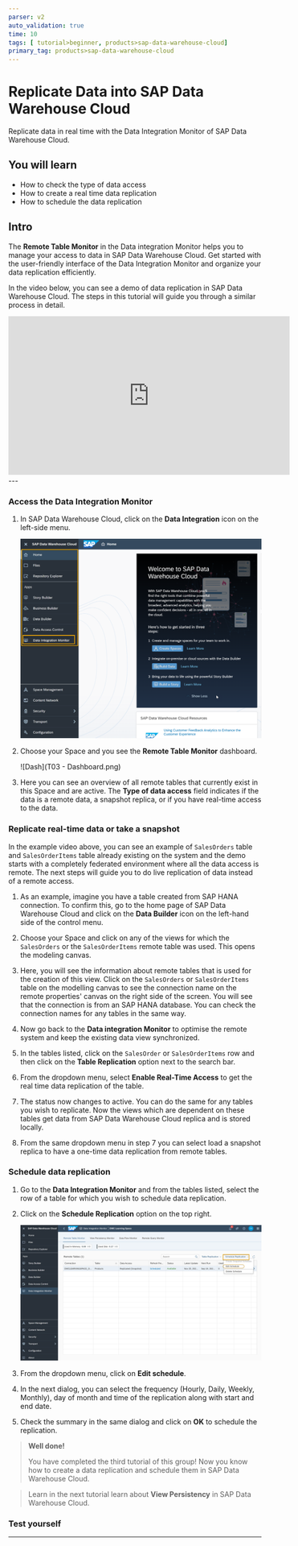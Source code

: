 ```yaml
---
parser: v2
auto_validation: true
time: 10
tags: [ tutorial>beginner, products>sap-data-warehouse-cloud]
primary_tag: products>sap-data-warehouse-cloud
---
```




# Replicate Data into SAP Data Warehouse Cloud
<!-- description --> Replicate data in real time with the Data Integration Monitor of SAP Data Warehouse Cloud.

## You will learn
- How to check the type of data access
- How to create a real time data replication
- How to schedule the data replication


## Intro
The **Remote Table Monitor** in the Data integration Monitor helps you to manage your access to data in SAP Data Warehouse Cloud. Get started with the user-friendly interface of the Data Integration Monitor and organize your data replication efficiently.

In the video below, you can see a demo of data replication in SAP Data Warehouse Cloud. The steps in this tutorial will guide you through a similar process in detail.

<iframe width="560" height="315" src="https://www.youtube.com/embed/KbyMqiqH-1s" title="YouTube video player" frameborder="0" allow="accelerometer; autoplay; clipboard-write; encrypted-media; gyroscope; picture-in-picture" allowfullscreen></iframe>
---

### Access the Data Integration Monitor


1.	In SAP Data Warehouse Cloud, click on the **Data Integration** icon on the left-side menu.

    ![DIM](DIM.png)

2.	Choose your Space and you see the **Remote Table Monitor** dashboard.

    ![Dash](T03 - Dashboard.png)

3.	Here you can see an overview of all remote tables that currently exist in this Space and are active. The **Type of data access** field indicates if the data is a remote data, a snapshot replica, or if you have real-time access to the data.




### Replicate real-time data or take a snapshot


In the example video above, you can see an example of `SalesOrders` table and `SalesOrderItems` table already existing on the system and the demo starts with a completely federated environment where all the data access is remote. The next steps will guide you to do live replication of data instead of a remote access.

1.	As an example, imagine you have a table created from SAP HANA connection. To confirm this, go to the home page of SAP Data Warehouse Cloud and click on the **Data Builder** icon on the left-hand side of the control menu.

2.	Choose your Space and click on any of the views for which the `SalesOrders` or the `SalesOrderItems` remote table was used. This opens the modeling canvas.

3.	Here, you will see the information about remote tables that is used for the creation of this view. Click on the `SalesOrders` or `SalesOrderItems` table on the modelling canvas to see the connection name on the remote properties' canvas on the right side of the screen. You will see that the connection is from an SAP HANA database. You can check the connection names for any tables in the same way.

4.	Now go back to the **Data integration Monitor** to optimise the remote system and keep the existing data view synchronized.

5.	In the tables listed, click on the `SalesOrder` or `SalesOrderItems` row and then click on the **Table Replication** option next to the search bar.

6.	From the dropdown menu, select **Enable Real-Time Access** to get the real time data replication of the table.

7.	The status now changes to active. You can do the same for any tables you wish to replicate. Now the views which are dependent on these tables get data from SAP Data Warehouse Cloud replica and is stored locally.

8.	From the same dropdown menu in step 7 you can select load a snapshot replica to have a one-time data replication from remote tables.




### Schedule data replication


1.	Go to the **Data Integration Monitor** and from the tables listed, select the row of a table for which you wish to schedule data replication.

2.	Click on the **Schedule Replication** option on the top right.

    ![Schedule](schedule.png)

3.	From the dropdown menu, click on **Edit schedule**.

4.	In the next dialog, you can select the frequency (Hourly, Daily, Weekly, Monthly), day of month and time of the replication along with start and end date.

5.	Check the summary in the same dialog and click on **OK** to schedule the replication.


> **Well done!**
>
> You have completed the third tutorial of this group! Now you know how to create a data replication and schedule them in SAP Data Warehouse Cloud.

> Learn in the next tutorial learn about **View Persistency** in SAP Data Warehouse Cloud.



### Test yourself









---
